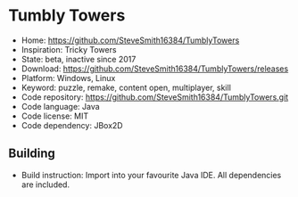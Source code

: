 # Tumbly Towers

- Home: https://github.com/SteveSmith16384/TumblyTowers
- Inspiration: Tricky Towers
- State: beta, inactive since 2017
- Download: https://github.com/SteveSmith16384/TumblyTowers/releases
- Platform: Windows, Linux
- Keyword: puzzle, remake, content open, multiplayer, skill
- Code repository: https://github.com/SteveSmith16384/TumblyTowers.git
- Code language: Java
- Code license: MIT
- Code dependency: JBox2D

## Building

- Build instruction: Import into your favourite Java IDE. All dependencies are included.
